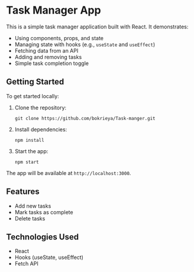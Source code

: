 # Task Manager App

This is a simple task manager application built with React. It demonstrates:

- Using components, props, and state
- Managing state with hooks (e.g., `useState` and `useEffect`)
- Fetching data from an API
- Adding and removing tasks
- Simple task completion toggle

## Getting Started

To get started locally:

1. Clone the repository:
   ```
   git clone https://github.com/bokrieya/Task-manger.git
   ```

2. Install dependencies:
   ```
   npm install
   ```

3. Start the app:
   ```
   npm start
   ```

The app will be available at `http://localhost:3000`.

## Features

- Add new tasks
- Mark tasks as complete
- Delete tasks

## Technologies Used

- React
- Hooks (useState, useEffect)
- Fetch API
